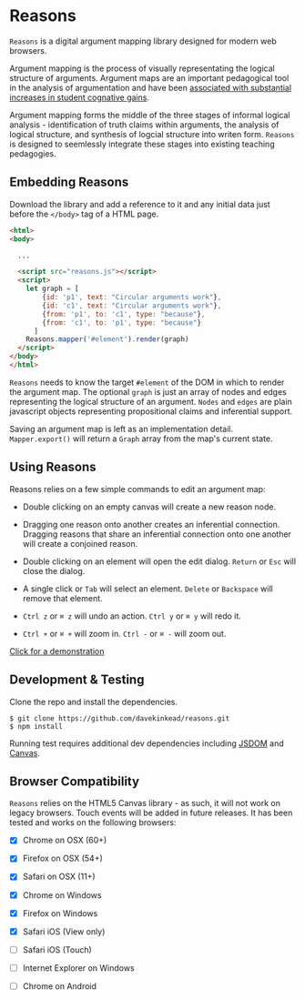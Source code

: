 # Reasons

`Reasons` is a digital argument mapping library designed for modern web browsers. 

Argument mapping is the process of visually representating the logical structure of arguments.  Argument maps are an important pedagogical tool in the analysis of argumentation and have been [associated with substantial increases in student cognative gains](https://www.pdcnet.org/teachphil/content/teachphil_2004_0027_0002_0095_0116).

Argument mapping forms the middle of the three stages of informal logical analysis - identification of truth claims within arguments, the analysis of logical structure, and synthesis of logcial structure into writen form. `Reasons` is designed to seemlessly integrate these stages into existing teaching pedagogies. 


## Embedding Reasons

Download the library and add a reference to it and any initial data just before the `</body>` tag of a HTML page.


```html
<html>
<body>

  ...

  <script src="reasons.js"></script>
  <script>
    let graph = [
        {id: 'p1', text: "Circular arguments work"},
        {id: 'c1', text: "Circular arguments work"},
        {from: 'p1', to: 'c1', type: "because"},
        {from: 'c1', to: 'p1', type: "because"}
      ]
    Reasons.mapper('#element').render(graph)
  </script>
</body>
</html>
```


`Reasons` needs to know the target `#element` of the DOM in which to render the argument map.  The optional `graph` is just an array of nodes and edges representing the logical structure of an argument.  `Nodes` and `edges` are plain javascript objects representing propositional claims and inferential support.

Saving an argument map is left as an implementation detail.  `Mapper.export()` will return a `Graph` array from the map's current state.


## Using Reasons

Reasons relies on a few simple commands to edit an argument map:

  - Double clicking on an empty canvas will create a new reason node.  

  - Dragging one reason onto another creates an inferential connection.  Dragging reasons that share an inferential connection onto one another will create a conjoined reason.

  - Double clicking on an element will open the edit dialog.  `Return` or `Esc` will close the 
dialog.

  - A single click or `Tab` will select an element.  `Delete` or `Backspace` will remove that element.

  - `Ctrl z` or `⌘ z` will undo an action.  `Ctrl y` or `⌘ y` will redo it.

  - `Ctrl +` or `⌘ +` will zoom in. `Ctrl -` or `⌘ -` will zoom out. 


[Click for a demonstration](http://reasons.io/) 


## Development & Testing


Clone the repo and install the dependencies.


    $ git clone https://github.com/davekinkead/reasons.git
    $ npm install


Running test requires additional dev dependencies including [JSDOM](https://github.com/jsdom/jsdom) and [Canvas](https://github.com/node-gfx/node-canvas-prebuilt).


## Browser Compatibility

`Reasons` relies on the HTML5 Canvas library - as such, it will not work on legacy browsers.  Touch events will be added in future releases.  It has been tested and works on the following browsers:


  - [X] Chrome on OSX (60+)
  - [X] Firefox on OSX (54+)
  - [X] Safari on OSX (11+)
  - [X] Chrome on Windows 
  - [X] Firefox on Windows 
  - [X] Safari iOS (View only)
  - [ ] Safari iOS (Touch)
  - [ ] Internet Explorer on Windows  
  - [ ] Chrome on Android

